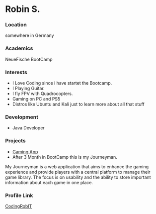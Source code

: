# Robin S.

### Location

somewhere in Germany 

### Academics

NeueFische BootCamp

### Interests

- I Love Coding since i have startet the Bootcamp.
- I Playing Guitar.
- I fly FPV with Quadrocopters.
- Gaming on PC and PS5 
- Distros like Ubuntu and Kali just to learn more about all that stuff 

### Development

- Java Developer

### Projects

- [Gaming App](https://github.com/CodingRobIT/Digitales-Gesellenstueck)
- After 3 Month in BootCamp this is my Journeyman.

My Journeyman is a web application that aims to enhance the gaming experience 
and provide players with a central platform to manage their game library. 
The focus is on usability and the ability to store important 
information about each game in one place.

### Profile Link

[CodingRobIT](https://github.com/CodingRobIT)